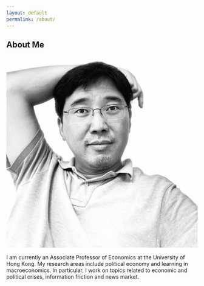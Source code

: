 ```yaml
---
layout: default
permalink: /about/
---
```


## About Me

<img class="profile-picture" src="/image/hengchen.png">

I am currently an Associate Professor of Economics at the University of Hong Kong. My research areas include political economy and learning in macroeconomics. In particular, I work on topics related to economic and political crises, information friction and news market. 

